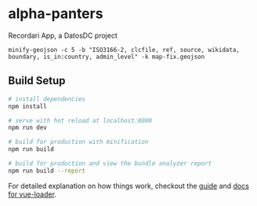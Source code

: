 # alpha-panters

Recordari App, a DatosDC project  

```minify-geojson -c 5 -b "ISO3166-2, clcfile, ref, source, wikidata, boundary, is_in:country, admin_level" -k map-fix.geojson```

## Build Setup

``` bash
# install dependencies
npm install

# serve with hot reload at localhost:8080
npm run dev

# build for production with minification
npm run build

# build for production and view the bundle analyzer report
npm run build --report
```

For detailed explanation on how things work, checkout the [guide](http://vuejs-templates.github.io/webpack/) and [docs for vue-loader](http://vuejs.github.io/vue-loader).
